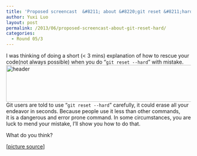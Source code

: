 ```yaml
---
title: 'Proposed screencast  &#8211; about &#8220;git reset &#8211;hard&#8221;'
author: Yuxi Luo
layout: post
permalink: /2013/06/proposed-screencast-about-git-reset-hard/
categories:
  - Round 05/3
---
```

I was thinking of doing a short (< 3 mins) explanation of how to rescue your code(not always possible) when you do &#8220;`git reset --hard`&#8221; with mistake.  
[<img src="http://teaching.software-carpentry.org/wp-content/uploads/2013/06/header.jpg" alt="header" width="600" height="100" class="alignnone size-full wp-image-3435" />][1]  
Git users are told to use &#8220;`git reset --hard`&#8221; carefully, it could erase all your endeavor in seconds. Because people use it less than other commands,  
it is a dangerous and error prone command. In some circumstances, you are luck to mend your mistake, I&#8217;ll show you how to do that.

What do you think?

[<a href="http://blog.spoongraphics.co.uk/tutorials/fun-vector-monster-character-illustrator-tutorial" title="picture source" target="_blank">picture source</a>]

 [1]: http://teaching.software-carpentry.org/wp-content/uploads/2013/06/header.jpg